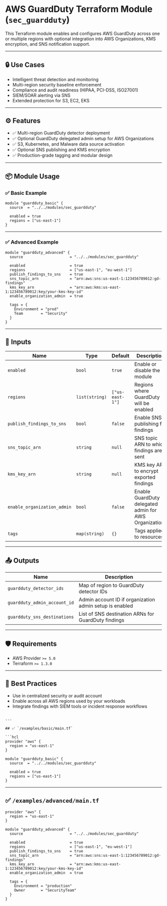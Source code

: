 # AWS GuardDuty Terraform Module (`sec_guardduty`)

This Terraform module enables and configures AWS GuardDuty across one or multiple regions with optional integration into AWS Organizations, KMS encryption, and SNS notification support.

---

## 🔒 Use Cases

- Intelligent threat detection and monitoring
- Multi-region security baseline enforcement
- Compliance and audit readiness (HIPAA, PCI-DSS, ISO27001)
- SIEM/SOAR alerting via SNS
- Extended protection for S3, EC2, EKS

---

## ⚙️ Features

- ✅ Multi-region GuardDuty detector deployment
- ✅ Optional GuardDuty delegated admin setup for AWS Organizations
- ✅ S3, Kubernetes, and Malware data source activation
- ✅ Optional SNS publishing and KMS encryption
- ✅ Production-grade tagging and modular design

---

## 📦 Module Usage

### ✅ Basic Example

```hcl
module "guardduty_basic" {
  source  = "../../modules/sec_guardduty"

  enabled = true
  regions = ["us-east-1"]
}
````

---

### ✅ Advanced Example

```hcl
module "guardduty_advanced" {
  source                     = "../../modules/sec_guardduty"

  enabled                    = true
  regions                    = ["us-east-1", "eu-west-1"]
  publish_findings_to_sns    = true
  sns_topic_arn              = "arn:aws:sns:us-east-1:123456789012:gd-findings"
  kms_key_arn                = "arn:aws:kms:us-east-1:123456789012:key/your-kms-key-id"
  enable_organization_admin  = true

  tags = {
    Environment = "prod"
    Team        = "Security"
  }
}
```

---

## 🔧 Inputs

| Name                        | Type           | Default         | Description                                            |
| --------------------------- | -------------- | --------------- | ------------------------------------------------------ |
| `enabled`                   | `bool`         | `true`          | Enable or disable the module                           |
| `regions`                   | `list(string)` | `["us-east-1"]` | Regions where GuardDuty will be enabled                |
| `publish_findings_to_sns`   | `bool`         | `false`         | Enable SNS publishing for findings                     |
| `sns_topic_arn`             | `string`       | `null`          | SNS topic ARN to which findings are sent               |
| `kms_key_arn`               | `string`       | `null`          | KMS key ARN to encrypt exported findings               |
| `enable_organization_admin` | `bool`         | `false`         | Enable GuardDuty delegated admin for AWS Organizations |
| `tags`                      | `map(string)`  | `{}`            | Tags applied to resources                              |

---

## 📤 Outputs

| Name                         | Description                                             |
| ---------------------------- | ------------------------------------------------------- |
| `guardduty_detector_ids`     | Map of region to GuardDuty detector IDs                 |
| `guardduty_admin_account_id` | Admin account ID if organization admin setup is enabled |
| `guardduty_sns_destinations` | List of SNS destination ARNs for GuardDuty findings     |

---

## 🛡️ Requirements

* AWS Provider `>= 5.0`
* Terraform `>= 1.3.0`

---

## 🧠 Best Practices

* Use in centralized security or audit account
* Enable across all AWS regions used by your workloads
* Integrate findings with SIEM tools or incident response workflows

````

---

## ✅ `/examples/basic/main.tf`

```hcl
provider "aws" {
  region = "us-east-1"
}

module "guardduty_basic" {
  source  = "../../modules/sec_guardduty"

  enabled = true
  regions = ["us-east-1"]
}
````

---

## ✅ `/examples/advanced/main.tf`

```hcl
provider "aws" {
  region = "us-east-1"
}

module "guardduty_advanced" {
  source                     = "../../modules/sec_guardduty"

  enabled                    = true
  regions                    = ["us-east-1", "eu-west-1"]
  publish_findings_to_sns    = true
  sns_topic_arn              = "arn:aws:sns:us-east-1:123456789012:gd-findings"
  kms_key_arn                = "arn:aws:kms:us-east-1:123456789012:key/your-kms-key-id"
  enable_organization_admin  = true

  tags = {
    Environment = "production"
    Owner       = "SecurityTeam"
  }
}
